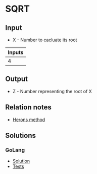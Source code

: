 # SQRT

## Input
- X - Number to cacluate its root

|Inputs|
| -    |
| 4    |


## Output
- Z - Number representing the root of X

## Relation notes
- [Herons method](../../../../notes/math/herons_method.md)

## Solutions
### GoLang
- [Solution](./langs/go/sqrt.go)
- [Tests](./langs/go/sqrt_test.go)
